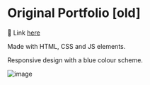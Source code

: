 # Original Portfolio [old]

🔗 Link [here](https://emiltsi.github.io/)

Made with HTML, CSS and JS elements. 

Responsive design with a blue colour scheme.

![image](https://user-images.githubusercontent.com/101522174/158083617-02897fc5-54e6-4b4b-9314-b4551635a815.png)
